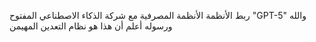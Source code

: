 ربط الأنظمة الأنظمة المصرفية مع شركة الذكاء الاصطناعي المفتوح "GPT-5" والله ورسوله أعلم أن هذا هو نظام التعدين المهيمن
